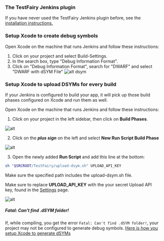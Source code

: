 ### The TestFairy Jenkins plugin

If you have never used the TestFairy Jenkins plugin before, see the [installation instructions.](https://wiki.jenkins-ci.org/display/JENKINS/TestFairy+Plugin)

### <a name="setup">Setup Xcode to create debug symbols</a>

Open Xcode on the machine that runs Jenkins and follow these instructions:

1. Click on your project and select Build-Settings.
2. In the search box, type "Debug Information Format".
3. Click on "Debug Information Format", search for "DWARF" and select "DWARF with dSYM File"
![alt dsym](https://docs.testfairy.com/img/ios/dsym-upload/dsym.png)

### Setup Xcode to upload DSYMs for every build

If your Jenkins is configured to build your app, it will pick up those build phases configured on Xcode and run them as well.

Open Xcode on the machine that runs Jenkins and follow these instructions:

1. Click on your project in the left sidebar, then click on **Build Phases**.

![alt](../../img/ios/dsym-upload/step1.png)

2. Click on the ***plus sign*** on the left and select **New Run Script Build Phase**

![alt](../../img/ios/dsym-upload/step2.png)

3. Open the newly added **Run Script** and add this line at the bottom:

```sh
sh "$SRCROOT/TestFairy/upload-dsym.sh" UPLOAD_API_KEY
```
Make sure the specified path includes the upload-dsym.sh file.

Make sure to replace **UPLOAD_API_KEY** with the your secret Upload API key, found in the [Settings](https://app.testfairy.com/settings/) page.

![alt](../../img/ios/dsym-upload/step3.png)

##### Fatal: Can't find .dSYM folder!

If, while compiling, you get the error `Fatal: Can't find .dSYM folder!`, your project may not be configured to generate debug symbols. [Here is how you setup Xcode to generate dSYMs](setup)
